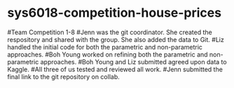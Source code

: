 # sys6018-competition-house-prices
#Team Competition 1-8
#Jenn was the git coordinator. She created the respository and shared with the group. She also added the data to Git.
#Liz handled the initial code for both the parametric and non-parametric approaches.
#Boh Young worked on refining both the parametric and non-parametric approaches. 
#Boh Young and Liz submitted agreed upon data to Kaggle.
#All three of us tested and reviewed all work.
#Jenn submitted the final link to the git repository on collab.

